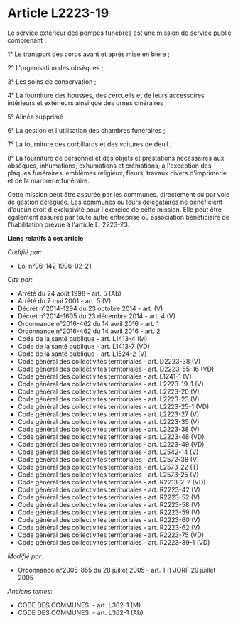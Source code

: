 # Article L2223-19

Le service extérieur des pompes funèbres est une mission de service public comprenant : 

1° Le transport des corps avant et après mise en bière ; 

2° L'organisation des obsèques ; 

3° Les soins de conservation ; 

4° La fourniture des housses, des cercueils et de leurs accessoires intérieurs et extérieurs ainsi que des urnes
cinéraires ; 

5° Alinéa supprimé 

6° La gestion et l'utilisation des chambres funéraires ; 

7° La fourniture des corbillards et des voitures de deuil ; 

8° La fourniture de personnel et des objets et prestations nécessaires aux obsèques, inhumations, exhumations et crémations,
à l'exception des plaques funéraires, emblèmes religieux, fleurs, travaux divers d'imprimerie et de la marbrerie funéraire. 

Cette mission peut être assurée par les communes, directement ou par voie de gestion déléguée. Les communes ou leurs
délégataires ne bénéficient d'aucun droit d'exclusivité pour l'exercice de cette mission. Elle peut être également assurée
par toute autre entreprise ou association bénéficiaire de l'habilitation prévue à l'article L. 2223-23.

**Liens relatifs à cet article**

_Codifié par_:

  - Loi n°96-142 1996-02-21

_Cité par_:

  - Arrêté du 24 août 1998 - art. 5 (Ab)
  - Arrêté du 7 mai 2001 - art. 5 (V)
  - Décret n°2014-1294 du 23 octobre 2014 - art. (V)
  - Décret n°2014-1605 du 23 décembre 2014 - art. 4 (V)
  - Ordonnance n°2016-462 du 14 avril 2016 - art. 1
  - Ordonnance n°2016-462 du 14 avril 2016 - art. 2
  - Code de la santé publique - art. L1413-4 (M)
  - Code de la santé publique - art. L1413-7 (VD)
  - Code de la santé publique - art. L1524-2 (V)
  - Code général des collectivités territoriales - art. D2223-38 (V)
  - Code général des collectivités territoriales - art. D2223-55-16 (VD)
  - Code général des collectivités territoriales - art. L1241-1 (V)
  - Code général des collectivités territoriales - art. L2223-19-1 (V)
  - Code général des collectivités territoriales - art. L2223-20 (V)
  - Code général des collectivités territoriales - art. L2223-23 (V)
  - Code général des collectivités territoriales - art. L2223-25-1 (VD)
  - Code général des collectivités territoriales - art. L2223-27 (V)
  - Code général des collectivités territoriales - art. L2223-35 (V)
  - Code général des collectivités territoriales - art. L2223-38 (V)
  - Code général des collectivités territoriales - art. L2223-48 (VD)
  - Code général des collectivités territoriales - art. L2223-49 (VD)
  - Code général des collectivités territoriales - art. L2542-14 (V)
  - Code général des collectivités territoriales - art. L2572-38 (V)
  - Code général des collectivités territoriales - art. L2573-22 (T)
  - Code général des collectivités territoriales - art. L2573-25 (V)
  - Code général des collectivités territoriales - art. R2213-2-2 (VD)
  - Code général des collectivités territoriales - art. R2223-42 (V)
  - Code général des collectivités territoriales - art. R2223-52 (V)
  - Code général des collectivités territoriales - art. R2223-58 (V)
  - Code général des collectivités territoriales - art. R2223-59 (V)
  - Code général des collectivités territoriales - art. R2223-60 (V)
  - Code général des collectivités territoriales - art. R2223-62 (V)
  - Code général des collectivités territoriales - art. R2223-75 (VD)
  - Code général des collectivités territoriales - art. R2223-89-1 (VD)

_Modifié par_:

  - Ordonnance n°2005-855 du 28 juillet 2005 - art. 1 () JORF 29 juillet 2005

_Anciens textes_:

  - CODE DES COMMUNES. - art. L362-1 (M)
  - CODE DES COMMUNES. - art. L362-1 (Ab)
